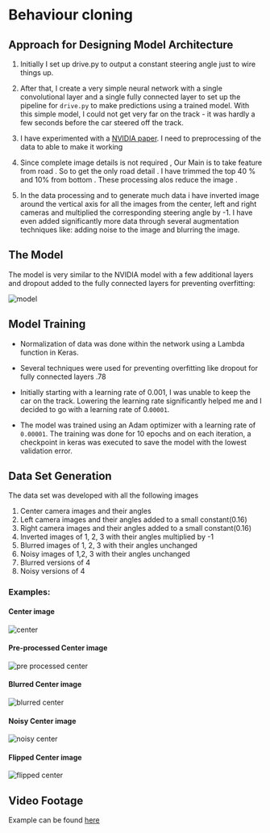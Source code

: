 # Behaviour cloning


## Approach for Designing Model Architecture

1. Initially I set up drive.py to output a constant steering angle just to wire things up.
2. After that, I create a very simple neural network with a single convolutional layer and a single fully connected layer to set up the pipeline for `drive.py` to make predictions using a trained model. With this simple model, I could not get very far on the track - it was hardly a few seconds before the car steered off the track.

3. I have experimented with a [NVIDIA paper](http://images.nvidia.com/content/tegra/automotive/images/2016/solutions/pdf/end-to-end-dl-using-px.pdf). I need to preprocessing of the data to able to make it working

4. Since complete image details is not required , Our Main is to take feature from road . So to get the only road detail . I have trimmed the top 40 % and 10% from bottom . These processing alos reduce the image .


5. In the data processing and to generate much data i have inverted image around the vertical axis for all the images from the center, left and right cameras and multiplied the corresponding steering angle by -1. I have even added  significantly more data through several augmentation techniques like: adding noise to the image and blurring the image. 

## The Model

The model is very similar to the NVIDIA model with a few additional layers and dropout added to the fully connected layers for preventing overfitting:

![model](ModelDiagram.png)


## Model Training



- Normalization of data was done within the network using a Lambda function in Keras.

- Several techniques were used for preventing overfitting like dropout for fully connected layers .78


- Initially starting with a learning rate of 0.001, I was unable to keep the car on the track. Lowering the learning rate significantly helped me and I decided to go with a learning rate of 0.`00001`.

- The model was trained using an Adam optimizer with a learning rate of `0.00001`. The training was done for 10 epochs and on each iteration, a checkpoint in keras was executed to save the model with the lowest validation error.


## Data Set Generation

The data set was developed with all the following images

1. Center camera images and their angles
2. Left camera images and their angles added to a small constant(0.16)
3. Right camera images and their angles added to a small constant(0.16)
4. Inverted images of 1, 2, 3 with their angles multiplied by -1
5. Blurred images of 1, 2, 3 with their angles unchanged
6. Noisy images of 1,2, 3 with their angles unchanged
7. Blurred versions of 4
8. Noisy versions of 4

### Examples:

#### Center image

![center](images/center.png)

#### Pre-processed Center image

![pre processed center](images/pre-center.png)

#### Blurred Center image

![blurred center](images/center-blur.png)

#### Noisy Center image

![noisy center](images/center-noise.png)

#### Flipped Center image

![flipped center](images/center-flipped.png)

## Video Footage

Example can be found [here](https://www.youtube.com/watch?v=XuTiITj86H4)



